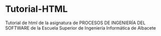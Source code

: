# Tutorial-HTML
Tutorial de html de la asignatura de PROCESOS DE INGENIERÍA DEL SOFTWARE de la Escuela Superior de Ingeniería Informática de Albacete
